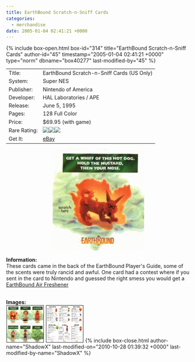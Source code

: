 ```yaml
---
title: EarthBound Scratch-n-Sniff Cards
categories:
  - merchandise
date: 2005-01-04 02:41:21 +0000
---
```

{% include box-open.html box-id="314" title="EarthBound Scratch-n-Sniff Cards" author-id="45" timestamp="2005-01-04 02:41:21 +0000" type="norm" dbname="box40277" last-modified-by="45" %}
<div class="gameinfo">
	<table>
		<tr>
			<td class="label">Title:</td>
			<td>EarthBound Scratch-n-Sniff Cards (US Only)</td>
		</tr>
		<tr>
			<td class="label">System:</td>
			<td>Super NES</td>
		</tr>
		<tr>
			<td class="label">Publisher:</td>
			<td>Nintendo of America</td>
		</tr>
		<tr>
			<td class="label">Developer:</td>
			<td>HAL Laboratories / APE</td>
		</tr>
		<tr>
			<td class="label">Release:</td>
			<td>June 5, 1995</td>
		</tr>
		<tr>
			<td class="label">Pages:</td>
			<td>128 Full Color</td>
		</tr>
		<tr>
			<td class="label">Price:</td>
			<td>$69.95 (with game)</td>
		</tr>
		<tr>
			<td class="label">Rare Rating:</td>
			<td><img src="http://starmen.net/merchandise/images/ness_icon.gif" /><img src="http://starmen.net/merchandise/images/ness_icon.gif" /><img src="http://starmen.net/merchandise/images/ness_icon.gif" /></td>
		</tr>
		<tr>
			<td class="label">Get It:</td>
			<td><a href="http://www.ebay.com">eBay</a></td>
		</tr>
	</table>
</div>

<p>
	<center>
	<img src="/merchandise/images/ebcards_title.jpg" border="0" title="EarthBound Scratch-n-Sniff Cards" />
	</center>
</p>

<b>Information:</b>
	<br />
	These cards came in the back of the EarthBound Player's Guide, 
	some of the scents were truly rancid and awful. One card had a 
	contest where if you sent in the card to Nintendo and guessed 
	the right smess you would get a 
	<a href="airfreshener.php">EarthBound Air Freshener</a>
<br /><br />

<b>Images:</b>
	<br />
<a href="/merchandise/images/eb_cards1.png" ><img src="/merchandise/images/eb_cards1.png" title="Cards (Front)" border="1" width="100" height="100" hspace="1" /></a>
<a href="/merchandise/images/eb_cards2.png" ><img src="/merchandise/images/eb_cards2.png" title="Cards (Back)" border="1" width="100" height="100" hspace="1" /></a>
{% include box-close.html author-name="ShadowX" last-modified-on="2010-10-28 01:39:32 +0000" last-modified-by-name="ShadowX" %}
